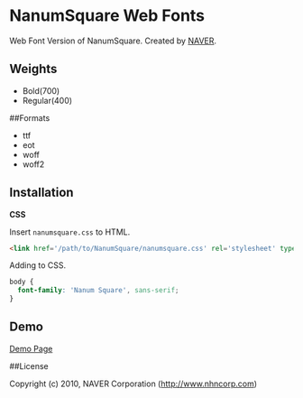 # NanumSquare Web Fonts

Web Font Version of NanumSquare. Created by [NAVER](http://www.naver.com).

## Weights

- Bold(700)
- Regular(400)

##Formats

- ttf
- eot
- woff
- woff2

## Installation

**CSS**

Insert `nanumsquare.css` to HTML.

```html
<link href='/path/to/NanumSquare/nanumsquare.css' rel='stylesheet' type='text/css'>
```

Adding to CSS.

```css
body {
  font-family: 'Nanum Square', sans-serif;
}
```

## Demo

[Demo Page](https://hiun.github.io/NanumSquare)

##License

Copyright (c) 2010, NAVER Corporation (http://www.nhncorp.com)